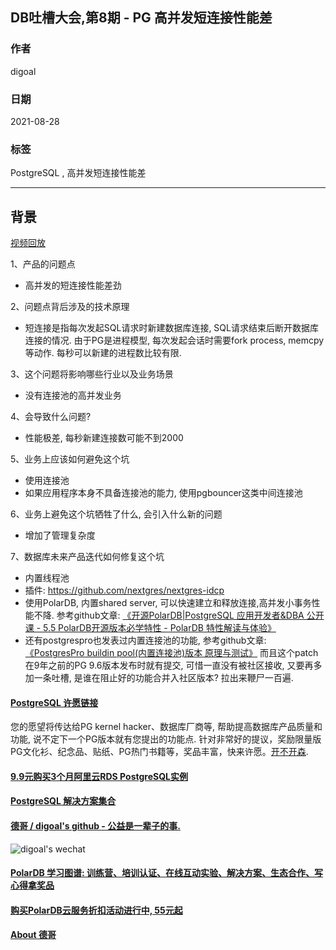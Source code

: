 ## DB吐槽大会,第8期 - PG 高并发短连接性能差  
       
### 作者                      
digoal    
      
### 日期    
2021-08-28    
       
### 标签         
PostgreSQL , 高并发短连接性能差    
     
----    
     
## 背景                  
[视频回放](https://www.bilibili.com/video/BV1344y1C7bi/)      
    
1、产品的问题点          
- 高并发的短连接性能差劲   
          
2、问题点背后涉及的技术原理    
- 短连接是指每次发起SQL请求时新建数据库连接, SQL请求结束后断开数据库连接的情况. 由于PG是进程模型, 每次发起会话时需要fork process, memcpy等动作. 每秒可以新建的进程数比较有限.    
          
3、这个问题将影响哪些行业以及业务场景        
- 没有连接池的高并发业务  
         
4、会导致什么问题?        
- 性能极差, 每秒新建连接数可能不到2000   
    
5、业务上应该如何避免这个坑       
- 使用连接池  
- 如果应用程序本身不具备连接池的能力, 使用pgbouncer这类中间连接池  
              
6、业务上避免这个坑牺牲了什么, 会引入什么新的问题        
- 增加了管理复杂度     
                
7、数据库未来产品迭代如何修复这个坑        
- 内置线程池
- 插件: https://github.com/nextgres/nextgres-idcp  
- 使用PolarDB, 内置shared server, 可以快速建立和释放连接,高并发小事务性能不降. 参考github文章: [《开源PolarDB|PostgreSQL 应用开发者&DBA 公开课 - 5.5 PolarDB开源版本必学特性 - PolarDB 特性解读与体验》](../202401/20240125_07.md)  
- 还有postgrespro也发表过内置连接池的功能, 参考github文章: [《PostgresPro buildin pool(内置连接池)版本 原理与测试》](../201805/20180521_03.md)  而且这个patch 在9年之前的PG 9.6版本发布时就有提交, 可惜一直没有被社区接收, 又要再多加一条吐槽, 是谁在阻止好的功能合并入社区版本? 拉出来鞭尸一百遍.   

    
  
#### [PostgreSQL 许愿链接](https://github.com/digoal/blog/issues/76 "269ac3d1c492e938c0191101c7238216")
您的愿望将传达给PG kernel hacker、数据库厂商等, 帮助提高数据库产品质量和功能, 说不定下一个PG版本就有您提出的功能点. 针对非常好的提议，奖励限量版PG文化衫、纪念品、贴纸、PG热门书籍等，奖品丰富，快来许愿。[开不开森](https://github.com/digoal/blog/issues/76 "269ac3d1c492e938c0191101c7238216").  
  
  
#### [9.9元购买3个月阿里云RDS PostgreSQL实例](https://www.aliyun.com/database/postgresqlactivity "57258f76c37864c6e6d23383d05714ea")
  
  
#### [PostgreSQL 解决方案集合](https://yq.aliyun.com/topic/118 "40cff096e9ed7122c512b35d8561d9c8")
  
  
#### [德哥 / digoal's github - 公益是一辈子的事.](https://github.com/digoal/blog/blob/master/README.md "22709685feb7cab07d30f30387f0a9ae")
  
  
![digoal's wechat](../pic/digoal_weixin.jpg "f7ad92eeba24523fd47a6e1a0e691b59")
  
  
#### [PolarDB 学习图谱: 训练营、培训认证、在线互动实验、解决方案、生态合作、写心得拿奖品](https://www.aliyun.com/database/openpolardb/activity "8642f60e04ed0c814bf9cb9677976bd4")
  
  
#### [购买PolarDB云服务折扣活动进行中, 55元起](https://www.aliyun.com/activity/new/polardb-yunparter?userCode=bsb3t4al "e0495c413bedacabb75ff1e880be465a")
  
  
#### [About 德哥](https://github.com/digoal/blog/blob/master/me/readme.md "a37735981e7704886ffd590565582dd0")
  
